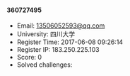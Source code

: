 #### 360727495  

* Email: 13506052593@qq.com  
* University: 四川大学  
* Register Time: 2017-06-08 09:26:14  
* Register IP: 183.250.225.103  
* Score: 0  
* Solved challenges: 
